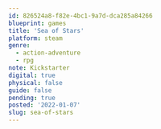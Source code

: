 ```yaml
---
id: 826524a8-f82e-4bc1-9a7d-dca285a84266
blueprint: games
title: 'Sea of Stars'
platform: steam
genre:
  - action-adventure
  - rpg
note: Kickstarter
digital: true
physical: false
guide: false
pending: true
posted: '2022-01-07'
slug: sea-of-stars
---
```

